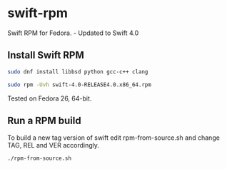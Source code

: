 # swift-rpm
Swift RPM for Fedora. - Updated to Swift 4.0

## Install Swift RPM
```bash
sudo dnf install libbsd python gcc-c++ clang

sudo rpm -Uvh swift-4.0-RELEASE4.0.x86_64.rpm
```
Tested on Fedora 26, 64-bit.


## Run a RPM build

To build a new tag version of swift edit rpm-from-source.sh and change TAG, REL and VER accordingly.
```bash
./rpm-from-source.sh
```
